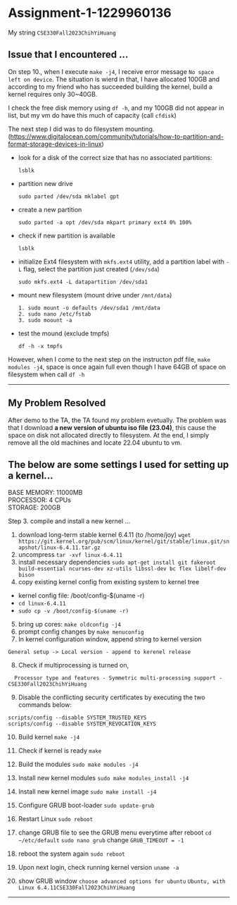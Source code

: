 # Assignment-1-1229960136

My string `CSE330Fall2023ChihYiHuang`

## Issue that I encountered ...
On step 10., when I execute `make -j4`, I receive error message `No space left on device`.
The situation is wierd in that, I have allocated 100GB and according to my friend who has succeeded building the kernel, build a kernel requires only 30~40GB.

I check the free disk memory using `df -h`, and my 100GB did not appear in list, but my vm do have this much of capacity (call `cfdisk`)

The next step I did was to do filesystem mounting. (https://www.digitalocean.com/community/tutorials/how-to-partition-and-format-storage-devices-in-linux)

- look for a disk of the correct size that has no associated partitions:
  ```
  lsblk
  ```
- partition new drive
  ```
  sudo parted /dev/sda mklabel gpt
  ```
- create a new partition
  ```
  sudo parted -a opt /dev/sda mkpart primary ext4 0% 100%
  ```

- check if new partition is available
  ```
  lsblk
  ```
- initialize Ext4 filesystem with `mkfs.ext4` utility, add a partition label with `-L` flag, select the partition just created (`/dev/sda`)
  ```
  sudo mkfs.ext4 -L datapartition /dev/sda1

  ```

- mount new filesystem (mount drive under `/mnt/data`)
  ```
  1. sudo mount -o defaults /dev/sda1 /mnt/data
  2. sudo nano /etc/fstab
  3. sudo moount -a
  ```
- test the mound (exclude tmpfs)
  ```
  df -h -x tmpfs
  ```

However, when I come to the next step on the instructon pdf file, `make modules -j4`, space is once again full even though I have 64GB of space on filesystem when call `df -h`

------------------------------------------------------------------------------------
## My Problem Resolved
After demo to the TA, the TA found my problem evetually.
The problem was that I download **a new version of ubuntu iso file (23.04)**, this cause the space on disk not allocated directly to filesystem.
At the end, I simply remove all the old machines and locate 22.04 ubuntu to vm.

## The below are some settings I used for setting up a kernel...

BASE MEMORY: 11000MB <br>
PROCESSOR: 4 CPUs <br>
STORAGE: 200GB <br>

Step 3. compile and install a new kernel ...
1. download long-term stable kernel 6.4.11 (to /home/joy)
`wget https://git.kernel.org/pub/scm/linux/kernel/git/stable/linux.git/snapshot/linux-6.4.11.tar.gz`
2. uncompress
`tar -xvf linux-6.4.11`
3. install necessary dependencies
`sudo apt-get install git fakeroot build-essential ncurses-dev xz-utils libssl-dev bc flex libelf-dev bison`
4. copy existing kernel config from existing system to kernel tree
  - kernel config file: /boot/config-$(uname -r)
  - `cd linux-6.4.11`
  - `sudo cp -v /boot/config-$(uname -r)`
5. bring up cores:
`make oldconfig -j4`
6. prompt config changes by `make menuconfig`
7. In kernel configuration window, append string to kernel version
```
General setup -> Local version - append to kerenel release
```
8. Check if multiprocessing is turned on,
```
  Processor type and features - Symmetric multi-processing support - CSE330Fall2023ChihYiHuang
```
9. Disable the conflicting security certificates by executing the two commands below:
```
scripts/config --disable SYSTEM_TRUSTED_KEYS
scripts/config --disable SYSTEM_REVOCATION_KEYS
```

10. Build kernel
`make -j4`

11. Check if kernel is ready
`make`

12. Build the modules
`sudo make modules -j4`

13. Install new kernel modules
`sudo make modules_install -j4`

14. Install new kernel image
`sudo make install -j4`

16. Configure GRUB boot-loader
`sudo update-grub`

17. Restart Linux
`sudo reboot`

18. change GRUB file to see the GRUB menu everytime after reboot
`cd ~/etc/default`
`sudo nano grub`
change `GRUB_TIMEOUT = -1`

19. reboot the system again
`sudo reboot`

20. Upon next login, check running kernel version
`uname -a`

21. show GRUB window
`choose advanced options for ubuntu`
`Ubuntu, with Linux 6.4.11CSE330Fall2023ChihYiHuang`
--------------------------------------------------------------------------------
